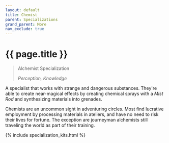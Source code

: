 ```yaml
---
layout: default
title: Chemist
parent: Specializations
grand_parent: More
nav_exclude: true
---
```


# {{ page.title }}

> Alchemist Specialization
>
> _Perception, Knowledge_

A specialist that works with strange and dangerous substances. They're able to create near-magical effects by creating chemical sprays with a _Mist Rod_ and synthesizing materials into grenades.

Chemists are an uncommon sight in adventuring circles. Most find lucrative employment by processing materials in ateliers, and have no need to risk their lives for fortune. The exception are journeyman alchemists still traveling the world as part of their training.

{% include specialization_kits.html %}
